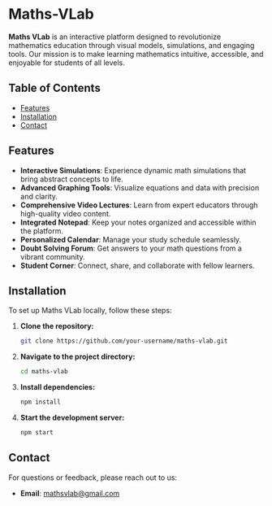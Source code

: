 # Maths-VLab

**Maths VLab** is an interactive platform designed to revolutionize mathematics education through visual models, simulations, and engaging tools. Our mission is to make learning mathematics intuitive, accessible, and enjoyable for students of all levels.

## Table of Contents

- [Features](#features)
- [Installation](#installation)
- [Contact](#contact)

## Features

- **Interactive Simulations**: Experience dynamic math simulations that bring abstract concepts to life.
- **Advanced Graphing Tools**: Visualize equations and data with precision and clarity.
- **Comprehensive Video Lectures**: Learn from expert educators through high-quality video content.
- **Integrated Notepad**: Keep your notes organized and accessible within the platform.
- **Personalized Calendar**: Manage your study schedule seamlessly.
- **Doubt Solving Forum**: Get answers to your math questions from a vibrant community.
- **Student Corner**: Connect, share, and collaborate with fellow learners.


## Installation

To set up Maths VLab locally, follow these steps:

1. **Clone the repository:**
   ```bash
   git clone https://github.com/your-username/maths-vlab.git
   ```
2. **Navigate to the project directory:**
   ```bash
   cd maths-vlab
   ```
3. **Install dependencies:**
   ```bash
   npm install
   ```
4. **Start the development server:**
   ```bash
   npm start
   ```

## Contact

For questions or feedback, please reach out to us:

- **Email**: [mathsvlab@gmail.com](mailto:mathsvlab@gmail.com)


